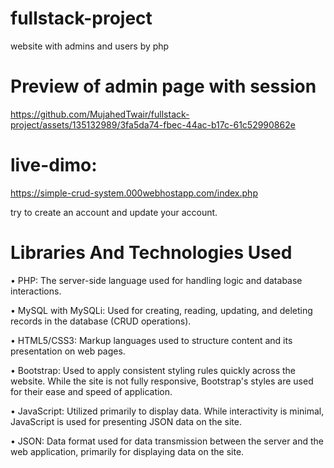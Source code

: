 # fullstack-project
website with admins and users by php
# Preview of admin page with session
https://github.com/MujahedTwair/fullstack-project/assets/135132989/3fa5da74-fbec-44ac-b17c-61c52990862e
# live-dimo:
https://simple-crud-system.000webhostapp.com/index.php

try to create an account and update your account. 

# Libraries And Technologies Used
• PHP: The server-side language used for handling logic and database interactions.

• MySQL with MySQLi: Used for creating, reading, updating, and deleting records in the database (CRUD operations).

• HTML5/CSS3: Markup languages used to structure content and its presentation on web pages.

• Bootstrap: Used to apply consistent styling rules quickly across the website. While the site is not fully responsive, Bootstrap's styles are used for their ease and speed of application.

• JavaScript: Utilized primarily to display data. While interactivity is minimal, JavaScript is used for presenting JSON data on the site.

• JSON: Data format used for data transmission between the server and the web application, primarily for displaying data on the site.
